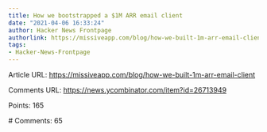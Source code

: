 ```yaml
---
title: How we bootstrapped a $1M ARR email client
date: "2021-04-06 16:33:24"
author: Hacker News Frontpage
authorlink: https://missiveapp.com/blog/how-we-built-1m-arr-email-client
tags:
- Hacker-News-Frontpage
---
```


<p>Article URL: <a href="https://missiveapp.com/blog/how-we-built-1m-arr-email-client">https://missiveapp.com/blog/how-we-built-1m-arr-email-client</a></p>
<p>Comments URL: <a href="https://news.ycombinator.com/item?id=26713949">https://news.ycombinator.com/item?id=26713949</a></p>
<p>Points: 165</p>
<p># Comments: 65</p>
